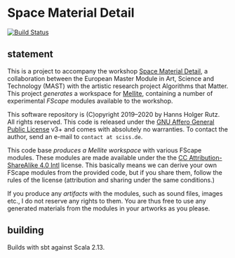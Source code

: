 # Space Material Detail

[![Build Status](https://travis-ci.org/Sciss/SpaceMaterialDetail.svg?branch=main)](https://travis-ci.org/Sciss/SpaceMaterialDetail)

## statement

This is a project to accompany the workshop [Space Material Detail](https://www.researchcatalogue.net/view/595459/595460),
a collaboration between the European Master Module in Art, Science and Technology (MAST) with the artistic research
project Algorithms that Matter. This project _generates_ a workspace for [Mellite](https://sciss.de/mellite), 
containing a number of experimental _FScape_ modules available to the workshop.

This software repository is (C)opyright 2019–2020 by Hanns Holger Rutz. All rights reserved. This code is released 
under the [GNU Affero General Public License](https://git.iem.at/sciss/SpaceMaterialDetail/blob/main/LICENSE) v3+ 
and comes with absolutely no warranties.
To contact the author, send an e-mail to `contact at sciss.de`.

This code base _produces a Mellite workspace_ with various FScape modules. These modules are made available under
the the [CC Attribution-ShareAlike 4.0 Intl](https://git.iem.at/sciss/SpaceMaterialDetail/blob/main/LICENSE-workspace) license.
This basically means we can derive your own FScape modules from the provided code, but if you share them, follow the
rules of the license (attribution and sharing under the same conditions.)

If you produce any _artifacts_ with the modules, such as sound files, images etc., I do not reserve any rights to them.
You are thus free to use any generated materials from the modules in your artworks as you please.

## building

Builds with sbt against Scala 2.13.
